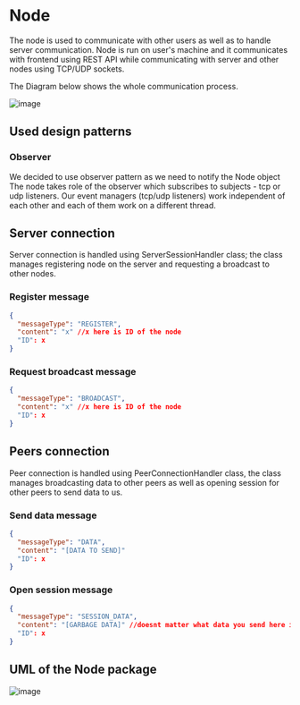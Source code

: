 # Node
The node is used to communicate with other users as well as to handle server communication. Node is run on user's machine and it communicates with frontend using REST API while communicating with server and other nodes using TCP/UDP sockets.

The Diagram below shows the whole communication process.


![image](https://user-images.githubusercontent.com/37600249/148099507-21e84b61-999b-4eb1-a1a5-ee33c1be7e18.png)


## Used design patterns

### Observer

We decided to use observer pattern as we need to notify the Node object 
The node takes role of the observer which subscribes to subjects - tcp or udp listeners.
Our event managers (tcp/udp listeners) work independent of each other and each of them work on a different thread.

## Server connection
Server connection is handled using ServerSessionHandler class; the class manages registering node on the server and requesting a broadcast to other nodes.

### Register message 
```JSON
{
  "messageType": "REGISTER",
  "content": "x" //x here is ID of the node
  "ID": x
}
```

### Request broadcast message
```JSON
{
  "messageType": "BROADCAST",
  "content": "x" //x here is ID of the node
  "ID": x
}
```

## Peers connection
Peer connection is handled using PeerConnectionHandler class, the class manages broadcasting data to other peers as well as opening session for other peers to send data to us.

### Send data message
```JSON
{
  "messageType": "DATA",
  "content": "[DATA TO SEND]"
  "ID": x
}
```

### Open session message
```JSON
{
  "messageType": "SESSION_DATA",
  "content": "[GARBAGE DATA]" //doesnt matter what data you send here it just has to be sent
  "ID": x
}
```

## UML of the Node package

![image](https://user-images.githubusercontent.com/37600249/147414868-a459356f-1673-4ebb-ae58-66f17c9567ae.png)




